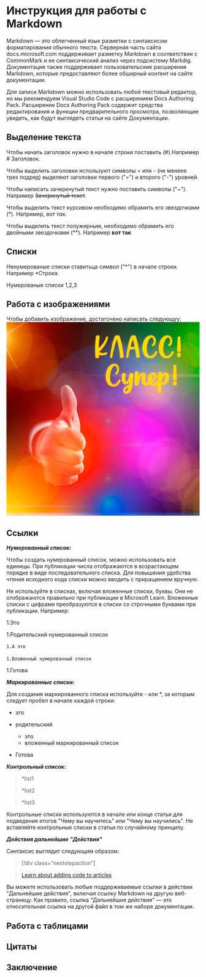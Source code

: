 # Инструкция для работы с Markdown
Markdown — это облегченный язык разметки с синтаксисом форматирования обычного текста. Серверная часть сайта docs.microsoft.com поддерживает разметку Markdown в соответствии с CommonMark и ее синтаксический анализ через подсистему Markdig. Документация также поддерживает пользовательские расширения Markdown, которые предоставляют более обширный контент на сайте документации.

Для записи Markdown можно использовать любой текстовый редактор, но мы рекомендуем Visual Studio Code с расширением Docs Authoring Pack. Расширение Docs Authoring Pack содержит средства редактирования и функции предварительного просмотра, позволяющие увидеть, как будут выглядеть статьи на сайте Документации.

## Выделение текста
Чтобы начать заголовок нужно в начале строки поставить (#).Например # Заголовок.

Чтобы выделить заголовки используют символы = или - (не менеее трех подряд) выделяют заголовки первого ("=") и второго ("-") уровней.

Чтобы написать зачеркнутый текст нужно поставить символы ("~"). Например ~~Зачеркнутый текст~~.

Чтобы выделить текст курсивом необходимо обрамить его звездочками (*). Например, *вот так*.

Чтобы выделить текст полужирным, необходимо обрамить его двойными звездочками (**). Например **вот так** 
## Списки
Ненумерованые списки ставитьца символ ("*") в начале строки. Например *Строка.

Нумерованые списки 1,2,3

## Работа с изображениями
Чтобы добавить изображение, достаточено написать следующуу:
![Привет!]( kartinka-klass-super.jpg) 
## Ссылки
***Нумерованный список:***

Чтобы создать нумерованный список, можно использовать все единицы. При публикации числа отображаются в возрастающем порядке в виде последовательного списка. Для повышения удобства чтения исходного кода списки можно вводить с приращением вручную.

Не используйте в списках, включая вложенные списки, буквы. Они не отображаются правильно при публикации в Microsoft Learn. Вложенные списки с цифрами преобразуются в списки со строчными буквами при публикации.
Например:

1.Это

1.Родительский нумерованный список

    1.А это

    1.Вложенный нумерованный список

1.Готова

***Маркированные списки:***

Для создания маркированного списка используйте - или *, за которым следует пробел в начале каждой строки:

- это 
- родительский
    
  - это 
  - вложенный маркированный список

- Готова

***Контрольный список:***

>*list1

>*list2

>*list3

Контрольные списки используются в начале или конце статьи для подведения итогов "Чему вы научитесь" или "Чему вы научились". Не вставляйте контрольные списки в статьи по случайному принципу.

***Действия дальнейшие "Действия"***

Синтаксис выглядит следующим образом:

> [!div class="nextstepaction"]

> [Learn about adding code to articles](code-in-docs.md)

Вы можете использовать любые поддерживаемые ссылки в действии "Дальнейшие действия", включая ссылку Markdown на другую веб-страницу. Как правило, ссылка "Дальнейшие действия" — это относительная ссылка на другой файл в том же наборе документации.
## Работа с таблицами



## Цитаты

## Заключение